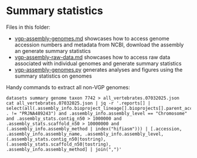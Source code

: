 # Summary statistics
Files in this folder:
- [vgp-assembly-genomes.md](vgp-assembly-genomes.md) showcases how to access genome accession numbers and metadata from NCBI, download the assembly an generate summary statistics
- [vgp-assembly-raw-data.md](vgp-assembly-raw-data.md) showcases how to access raw data associated with individual genomes and generate summary statistics
- [vgp-assembly-genomes.py](vgp-assembly-genomes.py) generates analyses and figures using the summary statistics on genomes

Handy commands to extract all non-VGP genomes:

```
datasets summary genome taxon 7742 > all_vertebrates.07032025.json
cat all_vertebrates.07032025.json | jq -r '.reports[] | select(all(.assembly_info.bioproject_lineage[].bioprojects[].parent_accessions[]?; . != "PRJNA489243") and .assembly_info.assembly_level == "Chromosome" and .assembly_stats.contig_n50 > 1000000 and .assembly_stats.scaffold_n50 > 10000000 and (.assembly_info.assembly_method | index("hifiasm"))) | [.accession, .assembly_info.assembly_name, .assembly_info.assembly_level, (.assembly_stats.contig_n50|tostring), (.assembly_stats.scaffold_n50|tostring), .assembly_info.assembly_method] | join(",")'
```
